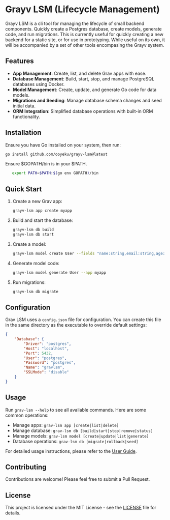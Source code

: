 # Grayv LSM (Lifecycle Management)
   Grayv LSM is a cli tool for managing the lifecycle of small backend components.  Quickly create a Postgres database, create models, generate code, and run migrations.  This is currently useful for quickly creating a new backend for a static site, or for use in prototyping.  While useful on its own, it will be accompanied by a set of other tools encompasing the Grayv system.

## Features

- **App Management**: Create, list, and delete Grav apps with ease.
- **Database Management**: Build, start, stop, and manage PostgreSQL databases using Docker.
- **Model Management**: Create, update, and generate Go code for data models.
- **Migrations and Seeding**: Manage database schema changes and seed initial data.
- **ORM Integration**: Simplified database operations with built-in ORM functionality.

## Installation

Ensure you have Go installed on your system, then run:

```bash
go install github.com/ooyeku/grayv-lsm@latest
```

Ensure $GOPATH/bin is in your $PATH.
```bash
   export PATH=$PATH:$(go env GOPATH)/bin
```

## Quick Start

1. Create a new Grav app:
   ```bash
   grayv-lsm app create myapp
   ```

2. Build and start the database:
   ```bash
   grayv-lsm db build
   grayv-lsm db start
   ```

3. Create a model:
   ```bash
   grayv-lsm model create User --fields "name:string,email:string,age:int"
   ```

4. Generate model code:
   ```bash
   grayv-lsm model generate User --app myapp
   ```

5. Run migrations:
   ```bash
   grayv-lsm db migrate
   ```

## Configuration

Grav LSM uses a `config.json` file for configuration. You can create this file in the same directory as the executable to override default settings:

```json
{
    "Database": {
        "Driver": "postgres",
        "Host": "localhost",
        "Port": 5432,
        "User": "postgres",
        "Password": "postgres",
        "Name": "gravlsm",
        "SSLMode": "disable"
    }
}
```

## Usage

Run `grav-lsm --help` to see all available commands. Here are some common operations:

- Manage apps: `grav-lsm app [create|list|delete]`
- Manage database: `grav-lsm db [build|start|stop|remove|status]`
- Manage models: `grav-lsm model [create|update|list|generate]`
- Database operations: `grav-lsm db [migrate|rollback|seed]`

For detailed usage instructions, please refer to the [User Guide](docs/user-guide.md).

## Contributing

Contributions are welcome! Please feel free to submit a Pull Request.

## License

This project is licensed under the MIT License - see the [LICENSE](LICENSE) file for details.